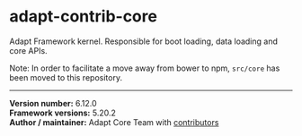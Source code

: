 # adapt-contrib-core
Adapt Framework kernel. Responsible for boot loading, data loading and core APIs.

Note: In order to facilitate a move away from bower to npm, `src/core` has been moved to this repository.

----------------------------
**Version number:** 6.12.0 <br />
**Framework versions:** 5.20.2 <br />
**Author / maintainer:** Adapt Core Team with [contributors](https://github.com/adaptlearning/adapt-contrib-core/graphs/contributors)

